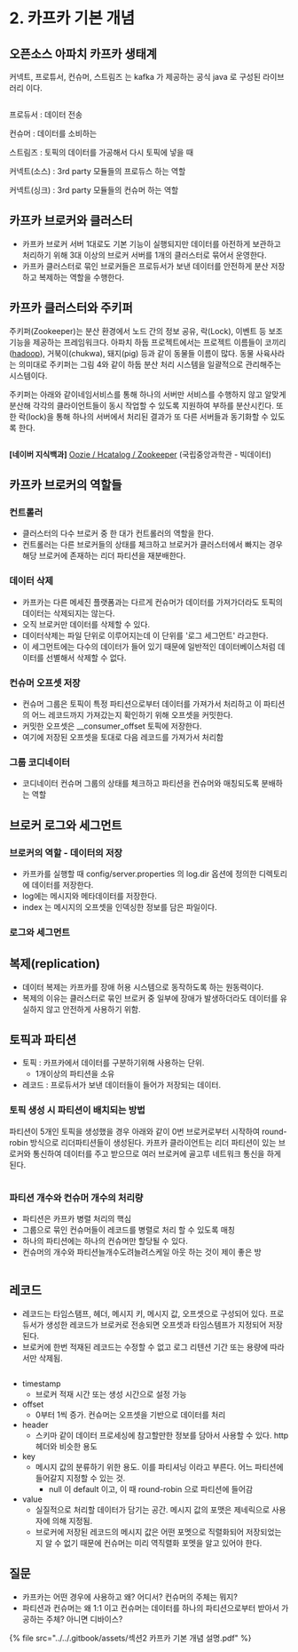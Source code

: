 # 2. 카프카 기본 개념

## 오픈소스 아파치 카프카 생태계

커넥트, 프로튜서, 컨슈머, 스트림즈 는 kafka 가 제공하는 공식 java 로 구성된 라이브러리 이다.

<figure><img src="../../.gitbook/assets/image (6).png" alt=""><figcaption></figcaption></figure>

프로듀서 : 데이터 전송

컨슈머 : 데이터를 소비하는

스트림즈 : 토픽의 데이터를 가공해서 다시 토픽에 넣을 때

커넥트(소스) :  3rd party 모듈들의 프로듀스 하는 역할

커넥트(싱크) : 3rd party 모듈들의 컨슈머 하는 역할

## 카프카 브로커와 클러스터

* 카프카 브로커 서버 1대로도 기본 기능이 실행되지만 데이터를 아전하게 보관하고 처리하기 위해 3대 이상의 브로커 서버를 1개의 클러스터로 묶어서 운영한다.
* 카프카 클러스터로 묶인 브로커들은 프로듀서가 보낸 데이터를 안전하게 분산 저장하고 복제하는 역할을 수행한다.

## 카프카 클러스터와 주키퍼

주키퍼(Zookeeper)는 분산 환경에서 노드 간의 정보 공유, 락(Lock), 이벤트 등 보조 기능을 제공하는 프레임워크다. 아파치 하둡 프로젝트에서는 프로젝트 이름들이 코끼리([hadoop](https://terms.naver.com/entry.nhn?docId=3386322\&ref=y)), 거북이(chukwa), 돼지(pig) 등과 같이 동물들 이름이 많다. 동물 사육사라는 의미대로 주키퍼는 그림 4와 같이 하둡 분산 처리 시스템을 일괄적으로 관리해주는 시스템이다.

주키퍼는 아래와 같이네임서비스를 통해 하나의 서버만 서비스를 수행하지 않고 알맞게 분산해 각각의 클라이언트들이 동시 작업할 수 있도록 지원하여 부하를 분산시킨다. 또한 락(lock)을 통해 하나의 서버에서 처리된 결과가 또 다른 서버들과 동기화할 수 있도록 한다.

<figure><img src="../../.gitbook/assets/image (46).png" alt=""><figcaption></figcaption></figure>

**\[네이버 지식백과]** [Oozie / Hcatalog / Zookeeper](https://terms.naver.com/entry.naver?docId=3386319) (국립중앙과학관 - 빅데이터)

## 카프카 브로커의 역할들

### 컨트롤러

* 클러스터의 다수 브로커 중 한 대가 컨트롤러의 역할을 한다.&#x20;
* 컨트롤러는 다른 브로커들의 상태를 체크하고 브로커가 클러스터에서 빠지는 경우 해당 브로커에 존재하는 리더 파티션을 재분배한다.

### 데이터 삭제

* 카프카는 다른 메세진 플랫폼과는 다르게 컨슈머가 데이터를 가져가더라도 토픽의 데이터는 삭제되지는 않는다.
* 오직 브로커만 데이터를 삭제할 수 있다.
* 데이터삭제는 파일 단위로 이루어지는데 이 단위를 '로그 세그먼트' 라고한다.
* 이 세그먼트에는 다수의 데이터가 들어 있기 때문에 일반적인 데이터베이스처럼 데이터를 선별해서 삭제할 수 없다.

### 컨슈머 오프셋 저장

* 컨슈머 그룹은 토픽이 특정 파티션으로부터 데이터를 가져가서 처리하고 이 파티션의 어느 레코드까지 가져갔는지 확인하기 위해 오프셋을 커밋한다.
* 커밋한 오프셋은 \_\_consumer\_offset 토픽에 저장한다.
* 여기에 저장된 오프셋을 토대로 다음 레코드를 가져가서 처리함

### 그룹 코디네이터

* 코디네이터 컨슈머 그룹의 상태를 체크하고 파티션을 컨슈머와 매칭되도록 분배하는 역할

## 브로커 로그와 세그먼트

### 브로커의 역할 - 데이터의 저장

* 카프카를 실행할 때 config/server.properties 의 log.dir 옵션에 정의한 디렉토리에 데이터를 저장한다.
* log에는 메시지와 메타데이터를 저장한다.
* index 는 메시지의 오프셋을 인덱싱한 정보를 담은 파일이다.

### 로그와 세그먼트

## 복제(replication)

* 데이터 복제는 카프카를 장애 허용 시스템으로 동작하도록 하는 원동력이다.
* 복제의 이유는 클러스터로 묶인 브로커 중 일부에 장애가 발생하더라도 데이터를 유실하지 않고 안전하게 사용하기 위함.

## 토픽과 파티션

* 토픽 : 카프카에서 데이터를 구분하기위해 사용하는 단위.
  * 1개이상의 파티션을 소유
* 레코드 : 프로듀서가 보낸 데이터들이 들어가 저장되는 데이터.

### 토픽 생성 시 파티션이 배치되는 방법

파티션이 5개인 토픽을 생성했을 경우 아래와 같이 0번 브로커로부터 시작하여 round-robin 방식으로 리더파티션들이 생성된다. 카프카 클라이언트는 리더 파티션이 있는 브로커와 통신하여 데이터를 주고 받으므로 여러 브로커에 골고루 네트워크 통신을 하게 된다.

<figure><img src="../../.gitbook/assets/image (45).png" alt=""><figcaption></figcaption></figure>

### 파티션 개수와 컨슈머 개수의 처리량

* 파티션은 카프카 병렬 처리의 핵심
* 그룹으로 묶인 컨슈머들이 레코드를 병렬로 처리 할 수 있도록 매칭
* 하나의 파티션에는 하나의 컨슈머만 할당될 수 있다.
* 컨슈머의 개수와 파티션늘개수도려늘려스케일 아웃 하는 것이  제이 좋은 방

<figure><img src="../../.gitbook/assets/image (44).png" alt=""><figcaption></figcaption></figure>

## 레코드

* 레코드는 타임스탬프, 헤더, 메시지 키, 메시지 값, 오프셋으로 구성되어 있다. 프로듀서가 생성한 레코드가 브로커로 전송되면 오프셋과 타임스템프가 지정되어 저장된다.
* 브로커에 한번 적재된 레코드는 수정할 수 없고 로그 리텐션 기간 또는 용량에 따라서만 삭제됨.

<figure><img src="../../.gitbook/assets/image (43).png" alt=""><figcaption></figcaption></figure>

* timestamp
  * 브로커 적재 시간 또는 생성 시간으로 설정 가능
* offset
  * 0부터 1씩 증가. 컨슈머는 오프셋을 기반으로 데이터를 처리
* header&#x20;
  * 스키마 같이 데이터 프로세싱에 참고할만한 정보를 담아서 사용할 수 있다. http 헤더와 비슷한 용도
* key
  * 메시지 값의 분류하기 위한 용도. 이를 파티셔닝 이라고 부른다. 어느 파티션에 들어갈지 지정할 수 있는 것.&#x20;
    * null 이 default 이고, 이 때 round-robin 으로 파티션에 들어감
* value
  * 실질적으로 처리할 데이터가 담기는 공간. 메시지 값의 포맷은 제네릭으로 사용자에 의해 지정됨.
  * 브로커에 저장된 레코드의 메시지 값은 어떤 포멧으로 직렬화되어 저장되었는지 알 수 없기 때문에 컨슈머는 미리 역직렬화 포멧을 알고 있어야 한다.

## 질문

* 카프카는 어떤 경우에 사용하고 왜? 어디서? 컨슈머의 주체는 뭐지?
* 파티션과 컨슈머는 왜 1:1 이고 컨슈머는 데이터를 하나의 파티션으로부터 받아서 가공하는 주체? 아니면 디바이스?

{% file src="../../.gitbook/assets/섹션2 카프카 기본 개념 설명.pdf" %}
